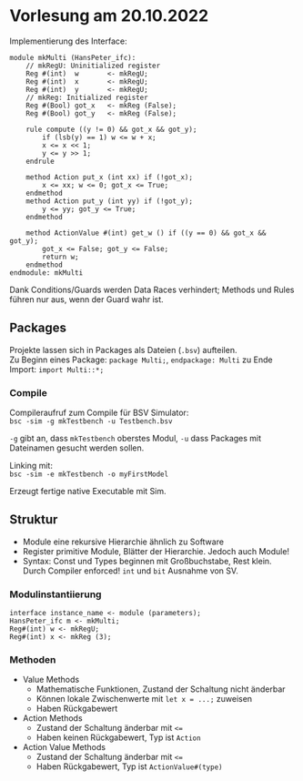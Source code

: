 # Vorlesung am 20.10.2022
Implementierung des Interface:

```bluespec
module mkMulti (HansPeter_ifc):
    // mkRegU: Uninitialized register
    Reg #(int)  w       <- mkRegU;
    Reg #(int)  x       <- mkRegU;
    Reg #(int)  y       <- mkRegU;
    // mkReg: Initialized register
    Reg #(Bool) got_x   <- mkReg (False);
    Reg #(Bool) got_y   <- mkReg (False);

    rule compute ((y != 0) && got_x && got_y);
        if (lsb(y) == 1) w <= w + x;
        x <= x << 1;
        y <= y >> 1;
    endrule

    method Action put_x (int xx) if (!got_x);
        x <= xx; w <= 0; got_x <= True;
    endmethod
    method Action put_y (int yy) if (!got_y);
        y <= yy; got_y <= True;
    endmethod

    method ActionValue #(int) get_w () if ((y == 0) && got_x && got_y);
        got_x <= False; got_y <= False;
        return w;
    endmethod
endmodule: mkMulti
```

Dank Conditions/Guards werden Data Races verhindert; Methods und Rules führen
nur aus, wenn der Guard wahr ist.


## Packages
Projekte lassen sich in Packages als Dateien (`.bsv`) aufteilen.  
Zu Beginn eines Package: `package Multi;`, `endpackage: Multi` zu Ende  
Import: `import Multi::*;`

### Compile
Compileraufruf zum Compile für BSV Simulator:  
`bsc -sim -g mkTestbench -u Testbench.bsv`

`-g` gibt an, dass `mkTestbench` oberstes Modul,
`-u` dass Packages mit Dateinamen gesucht werden sollen.

Linking mit:  
`bsc -sim -e mkTestbench -o myFirstModel`

Erzeugt fertige native Executable mit Sim.


## Struktur
- Module eine rekursive Hierarchie ähnlich zu Software
- Register primitive Module, Blätter der Hierarchie. Jedoch auch Module!
- Syntax: Const und Types beginnen mit Großbuchstabe, Rest klein.
  Durch Compiler enforced! `int` und `bit` Ausnahme von SV.

### Modulinstantiierung
```bluespec
interface instance_name <- module (parameters);
HansPeter_ifc m <- mkMulti;
Reg#(int) w <- mkRegU;
Reg#(int) x <- mkReg (3);
```

### Methoden
- Value Methods
  - Mathematische Funktionen, Zustand der Schaltung nicht änderbar
  - Können lokale Zwischenwerte mit `let x = ...;` zuweisen
  - Haben Rückgabewert
- Action Methods
  - Zustand der Schaltung änderbar mit `<=`
  - Haben keinen Rückgabewert, Typ ist `Action`
- Action Value Methods
  - Zustand der Schaltung änderbar mit `<=`
  - Haben Rückgabewert, Typ ist `ActionValue#(type)`
